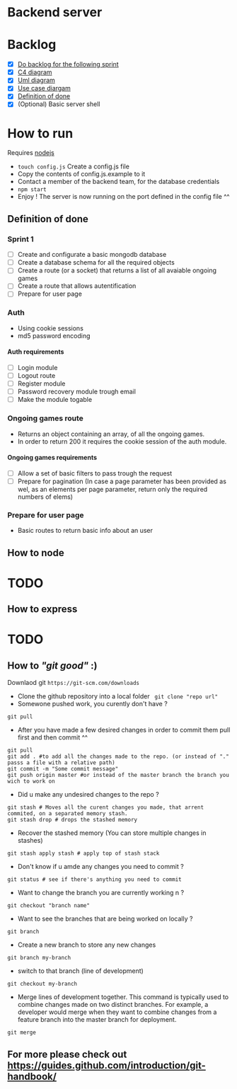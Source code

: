 # Backend server

# Backlog
- [x] [Do backlog for the following sprint](../docs/architecture/backend/README.md)
- [x] [C4 diagram](../docs/architecture/backend/)
- [x] [Uml diagram](../docs/architecture/backend/)
- [x] [Use case diargam](../docs/architecture/backend)
- [x] [Definition of done](../docs/architecture/backend)
- [x] \(Optional) Basic server shell

# How to run

Requires [nodejs](https://nodejs.org/en/)

- ```touch config.js``` Create a config.js file
- Copy the contents of config.js.example to it
- Contact a member of the backend team, for the database credentials
- ```npm start```
- Enjoy ! The server is now running on the port defined in the config file ^^

## Definition of done
### Sprint 1

- [ ] Create and configurate a basic mongodb database 
- [ ] Create a database schema for all the required objects
- [ ] Create a route (or a socket) that returns a list of all avaiable ongoing games
- [ ] Create a route that allows autentification
- [ ] Prepare for user page

### Auth 
- Using cookie sessions
- md5 password encoding 

#### Auth requirements
- [ ] Login module
- [ ] Logout route
- [ ] Register module
- [ ] Password recovery module trough email
- [ ] Make the module togable

### Ongoing games route
- Returns an object containing an array, of all the ongoing games.
- In order to return 200 it requires the cookie session of the auth module.

#### Ongoing games requirements
- [ ] Allow a set of basic filters to pass trough the request
- [ ] Prepare for pagination (In case a page parameter has been provided as wel, as an elements per page parameter, return only the required numbers of elems)

### Prepare for user page
- Basic routes to return basic info about an user


## How to node
# TODO

## How to express
# TODO

## How to *"git good"* :)

Downlaod git ```https://git-scm.com/downloads```

- Clone the github repository into a local folder
``` git clone "repo url"```
- Somewone pushed work, you curently don't have ? 
```
git pull
```

- After you have made a few desired changes in order to commit them pull first and then commit ^^
```
git pull
git add . #to add all the changes made to the repo. (or instead of "." passs a file with a relative path)
git commit -m "Some commit message"
git push origin master #or instead of the master branch the branch you wich to work on
```

- Did u make any undesired changes to the repo ? 
```
git stash # Moves all the curent changes you made, that arrent commited, on a separated memory stash.
git stash drop # drops the stashed memory
```

- Recover the stashed memory (You can store multiple changes in stashes)
```
git stash apply stash # apply top of stash stack
```

- Don't know if u amde any changes you need to commit  ? 
```
git status # see if there's anything you need to commit
```

- Want to change the branch you are currently working n ? 
```
git checkout "branch name"
```

- Want to see the branches that are being worked on locally ? 
```
git branch
```

- Create a new branch to store any new changes
```
git branch my-branch
```

- switch to that branch (line of development)
```
git checkout my-branch
```

- Merge lines of development together. 
This command is typically used to combine changes made on two distinct branches. 
For example, a developer would merge when they want to combine changes from a feature branch into the master branch for deployment.
```
git merge
```

## For more please check out https://guides.github.com/introduction/git-handbook/
